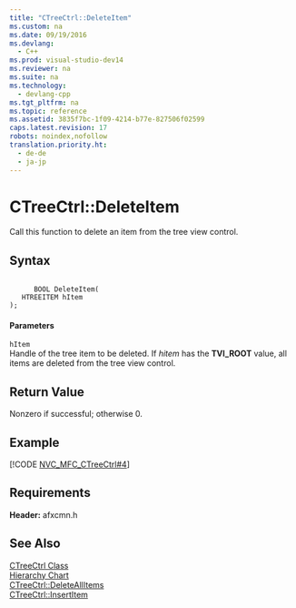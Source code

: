 ```yaml
---
title: "CTreeCtrl::DeleteItem"
ms.custom: na
ms.date: 09/19/2016
ms.devlang: 
  - C++
ms.prod: visual-studio-dev14
ms.reviewer: na
ms.suite: na
ms.technology: 
  - devlang-cpp
ms.tgt_pltfrm: na
ms.topic: reference
ms.assetid: 3835f7bc-1f09-4214-b77e-827506f02599
caps.latest.revision: 17
robots: noindex,nofollow
translation.priority.ht: 
  - de-de
  - ja-jp
---
```

# CTreeCtrl::DeleteItem
Call this function to delete an item from the tree view control.  
  
## Syntax  
  
```  
  
      BOOL DeleteItem(  
   HTREEITEM hItem   
);  
```  
  
#### Parameters  
 `hItem`  
 Handle of the tree item to be deleted. If *hitem* has the **TVI_ROOT** value, all items are deleted from the tree view control.  
  
## Return Value  
 Nonzero if successful; otherwise 0.  
  
## Example  
 [!CODE [NVC_MFC_CTreeCtrl#4](../CodeSnippet/VS_Snippets_Cpp/NVC_MFC_CTreeCtrl#4)]  
  
## Requirements  
 **Header:** afxcmn.h  
  
## See Also  
 [CTreeCtrl Class](../vs140/CTreeCtrl-Class.md)   
 [Hierarchy Chart](../vs140/Hierarchy-Chart.md)   
 [CTreeCtrl::DeleteAllItems](../vs140/CTreeCtrl--DeleteAllItems.md)   
 [CTreeCtrl::InsertItem](../vs140/CTreeCtrl--InsertItem.md)